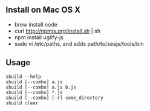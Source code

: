
Install on Mac OS X
--------------------

 - brew install node
 - curl http://npmjs.org/install.sh | sh
 - npm install uglify-js
 - sudo vi /etc/paths, and adds path/to/seajs/tools/bin


Usage
------

    sbuild --help
    sbuild [--combo] a.js
    sbuild [--combo] a.js b.js
    sbuild [--combo] *.js
    sbuild [--combo] [-r] some_directory
    sbuild clear
